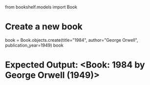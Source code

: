 from bookshelf.models import Book

# Create a new book
book = Book.objects.create(title="1984", author="George Orwell", publication_year=1949)
book
# Expected Output: <Book: 1984 by George Orwell (1949)>
